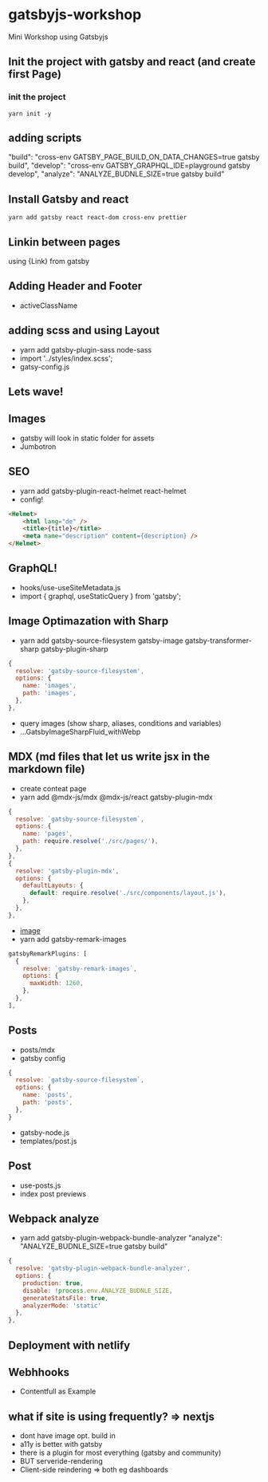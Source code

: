 # gatsbyjs-workshop
Mini Workshop using Gatsbyjs

## Init the project with gatsby and react (and create first Page)

### init the project
`yarn init -y`

## adding scripts
"build": "cross-env GATSBY_PAGE_BUILD_ON_DATA_CHANGES=true gatsby build",
"develop": "cross-env GATSBY_GRAPHQL_IDE=playground gatsby develop",
"analyze": "ANALYZE_BUDNLE_SIZE=true gatsby build"

## Install Gatsby and react
`yarn add gatsby react react-dom cross-env prettier`

## Linkin between pages
using {Link} from gatsby

## Adding Header and Footer
- activeClassName

## adding scss and using Layout
- yarn add gatsby-plugin-sass node-sass
- import '../styles/index.scss';
- gatsy-config.js

## Lets wave!

## Images
- gatsby will look in static folder for assets
- Jumbotron

## SEO
- yarn add gatsby-plugin-react-helmet react-helmet
- config!
```html
<Helmet>
    <html lang="de" />
    <title>{title}</title>
    <meta name="description" content={description} />
</Helmet>
```

## GraphQL!
- hooks/use-useSiteMetadata.js
- import { graphql, useStaticQuery } from 'gatsby';

## Image Optimazation with Sharp
 - yarn add gatsby-source-filesystem gatsby-image gatsby-transformer-sharp gatsby-plugin-sharp
```js
{
  resolve: 'gatsby-source-filesystem',
  options: {
    name: 'images',
    path: 'images',
  },
},
```
- query images (show sharp, aliases, conditions and variables)
- ...GatsbyImageSharpFluid_withWebp

## MDX (md files that let us write jsx in the markdown file)
- create conteat page
- yarn add @mdx-js/mdx @mdx-js/react gatsby-plugin-mdx
```js
{
  resolve: `gatsby-source-filesystem`,
  options: {
    name: 'pages',
    path: require.resolve('./src/pages/'),
  },
},
{
  resolve: 'gatsby-plugin-mdx',
  options: {
    defaultLayouts: {
      default: require.resolve('./src/components/layout.js'),
    },
  },
},
```
- [image](./images)
- yarn add gatsby-remark-images
```js
gatsbyRemarkPlugins: [
  {
    resolve: `gatsby-remark-images`,
    options: {
      maxWidth: 1260,
    },
  },
],
```

## Posts
- posts/mdx
- gatsby config
```js
{
  resolve: `gatsby-source-filesystem`,
  options: {
    name: 'posts',
    path: 'posts',
  },
}
```
- gatsby-node.js
- templates/post.js


## Post
- use-posts.js
- index post previews

## Webpack analyze
- yarn add gatsby-plugin-webpack-bundle-analyzer
"analyze": "ANALYZE_BUDNLE_SIZE=true gatsby build"
```js
{
  resolve: 'gatsby-plugin-webpack-bundle-analyzer',
  options: {
    production: true,
    disable: !process.env.ANALYZE_BUDNLE_SIZE,
    generateStatsFile: true,
    analyzerMode: 'static'
  },
},
```

## Deployment with netlify

## Webhhooks
- Contentfull as Example

## what if site is using frequently? => nextjs
- dont have image opt. build in
- a11y is better with gatsby
- there is a plugin for most everything (gatsby and community)
- BUT serveride-rendering
- Client-side reindering => both eg dashboards
